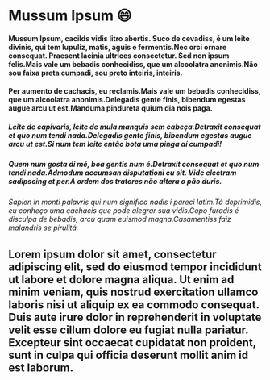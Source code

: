# Mussum Ipsum :smile:

#### Mussum Ipsum, cacilds vidis litro abertis. Suco de cevadiss, é um leite divinis, qui tem lupuliz, matis, aguis e fermentis.Nec orci ornare consequat. Praesent lacinia ultrices consectetur. Sed non ipsum felis.Mais vale um bebadis conhecidiss, que um alcoolatra anonimis.Não sou faixa preta cumpadi, sou preto inteiris, inteiris.

#### Per aumento de cachacis, eu reclamis.Mais vale um bebadis conhecidiss, que um alcoolatra anonimis.Delegadis gente finis, bibendum egestas augue arcu ut est.Manduma pindureta quium dia nois paga.

##### Leite de capivaris, leite de mula manquis sem cabeça.Detraxit consequat et quo num tendi nada.Delegadis gente finis, bibendum egestas augue arcu ut est.Si num tem leite então bota uma pinga aí cumpadi!

##### Quem num gosta di mé, boa gentis num é.Detraxit consequat et quo num tendi nada.Admodum accumsan disputationi eu sit. Vide electram sadipscing et per.A ordem dos tratores não altera o pão duris.

###### Sapien in monti palavris qui num significa nadis i pareci latim.Tá deprimidis, eu conheço uma cachacis que pode alegrar sua vidis.Copo furadis é disculpa de bebadis, arcu quam euismod magna.Casamentiss faiz malandris se pirulitá.


## Lorem ipsum dolor sit amet, consectetur adipiscing elit, sed do eiusmod tempor incididunt ut labore et dolore magna aliqua. Ut enim ad minim veniam, quis nostrud exercitation ullamco laboris nisi ut aliquip ex ea commodo consequat. Duis aute irure dolor in reprehenderit in voluptate velit esse cillum dolore eu fugiat nulla pariatur. Excepteur sint occaecat cupidatat non proident, sunt in culpa qui officia deserunt mollit anim id est laborum.